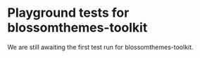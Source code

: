 # Playground tests for blossomthemes-toolkit
We are still awaiting the first test run for blossomthemes-toolkit.
